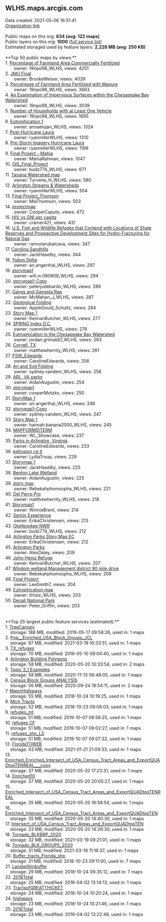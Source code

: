 <h2>WLHS.maps.arcgis.com</h2> Data created: 2021-05-06 16:51:41 <br /><a target='new' href='https://WLHS.maps.arcgis.com'>Organization link</a><br /><br />Public maps on this org: <b>634 (avg: 122 maps)</b><br />Public layers on this org: <b>1000 </b>(<a target='new' href='https://services.arcgis.com/kIR4HURNA77omgt2/ArcGIS/rest/services'>full service list</a>)<br />Estimated storaged used by feature layers: <b>2,228 MB (avg: 250 KB)</b><br /><br />**Top 50 public maps by views:**<br />  1. <a target='new' href='https://www.arcgis.com/home/item.html?id=f168969b05d84cbd9c8023d387a2e3f8'>Percentage of Farmland Area Commercially Fertilized</a> <br />  &nbsp;&nbsp;&nbsp;&nbsp; &nbsp;&nbsp;owner: 19npo98_WLHS, views: 4251<br />  2. <a target='new' href='https://www.arcgis.com/home/item.html?id=e1620d4738a74eacb77c765c6360c02e'>JMU Final</a> <br />  &nbsp;&nbsp;&nbsp;&nbsp; &nbsp;&nbsp;owner: BrookeWeiser, views: 4039<br />  3. <a target='new' href='https://www.arcgis.com/home/item.html?id=4acffe3d58434a25869c608486d60f8e'>Percentage of Farmland Area Fertilized with Manure</a> <br />  &nbsp;&nbsp;&nbsp;&nbsp; &nbsp;&nbsp;owner: 19npo98_WLHS, views: 3663<br />  4. <a target='new' href='https://www.arcgis.com/home/item.html?id=171ed220ebf64ae5b8bd6db22c551445'>An Examination of Impervious Surfaces within the Chesapeake Bay Watershed</a> <br />  &nbsp;&nbsp;&nbsp;&nbsp; &nbsp;&nbsp;owner: 19npo98_WLHS, views: 3039<br />  5. <a target='new' href='https://www.arcgis.com/home/item.html?id=9c026cdc055c4de98cf30e9d4d564f21'>Number of Households with at Least One Vehicle</a> <br />  &nbsp;&nbsp;&nbsp;&nbsp; &nbsp;&nbsp;owner: 19npo98_WLHS, views: 1695<br />  6. <a target='new' href='https://www.arcgis.com/home/item.html?id=3ab40ac635be48c4949fb0ba17630a9f'>Eutrophication 1</a> <br />  &nbsp;&nbsp;&nbsp;&nbsp; &nbsp;&nbsp;owner: annaelujan_WLHS, views: 1324<br />  7. <a target='new' href='https://www.arcgis.com/home/item.html?id=0d3cc68c587b4a539e7e74a327af26cb'>Post-Hurricane Laura</a> <br />  &nbsp;&nbsp;&nbsp;&nbsp; &nbsp;&nbsp;owner: ryanmillerWLHS, views: 1310<br />  8. <a target='new' href='https://www.arcgis.com/home/item.html?id=f8a0c032367a420aa2da7cabb8248c61'>Pre-Storm Imagery Hurricane Laura</a> <br />  &nbsp;&nbsp;&nbsp;&nbsp; &nbsp;&nbsp;owner: ryanmillerWLHS, views: 1199<br />  9. <a target='new' href='https://www.arcgis.com/home/item.html?id=8e20bb0512c64fd2935fa78d9d4f148d'>Final Project - Mahia</a> <br />  &nbsp;&nbsp;&nbsp;&nbsp; &nbsp;&nbsp;owner: MahiaRahman, views: 1047<br />  10. <a target='new' href='https://www.arcgis.com/home/item.html?id=3e750df6bb274b579985261be679d339'>GIS_Final_Project</a> <br />  &nbsp;&nbsp;&nbsp;&nbsp; &nbsp;&nbsp;owner: budz774_WLHS, views: 671<br />  11. <a target='new' href='https://www.arcgis.com/home/item.html?id=fb1e1927862b46ebb5f00beb79057d61'>Tanana Watershed map</a> <br />  &nbsp;&nbsp;&nbsp;&nbsp; &nbsp;&nbsp;owner: Turvene_H_WLHS, views: 580<br />  12. <a target='new' href='https://www.arcgis.com/home/item.html?id=b438d15749de4199ab2d5bb3ef2d602b'>Arlington Streams & Watersheds</a> <br />  &nbsp;&nbsp;&nbsp;&nbsp; &nbsp;&nbsp;owner: ryanmillerWLHS, views: 504<br />  13. <a target='new' href='https://www.arcgis.com/home/item.html?id=f0867ed3c2564357be00d38bbec92d36'>Final Project_Thomson</a> <br />  &nbsp;&nbsp;&nbsp;&nbsp; &nbsp;&nbsp;owner: MiaThomson, views: 503<br />  14. <a target='new' href='https://www.arcgis.com/home/item.html?id=d7186537a6e6477591403f3e388d3380'>projectmap</a> <br />  &nbsp;&nbsp;&nbsp;&nbsp; &nbsp;&nbsp;owner: CooperCaputo, views: 472<br />  15. <a target='new' href='https://www.arcgis.com/home/item.html?id=693c1142a1d14e4fba72b763f05082f8'>HIV vs GNI per capita</a> <br />  &nbsp;&nbsp;&nbsp;&nbsp; &nbsp;&nbsp;owner: cramer421, views: 431<br />  16. <a target='new' href='https://www.arcgis.com/home/item.html?id=b77165cc0e2b490fa67d82a01a680be8'>U.S. Fish and Wildlife Refuges that Contend with Locations of Shale Reserves and Prospective Development Sites for Hydro-Fracturing for Natural Gas</a> <br />  &nbsp;&nbsp;&nbsp;&nbsp; &nbsp;&nbsp;owner: ramonarubalcava, views: 347<br />  17. <a target='new' href='https://www.arcgis.com/home/item.html?id=f28e666c54004ba0a3b6b849e5d05284'>Carolina Sandhills</a> <br />  &nbsp;&nbsp;&nbsp;&nbsp; &nbsp;&nbsp;owner: JackHaselby, views: 344<br />  18. <a target='new' href='https://www.arcgis.com/home/item.html?id=07b3497a203247249738a818502fe9ab'>Yukon Delta</a> <br />  &nbsp;&nbsp;&nbsp;&nbsp; &nbsp;&nbsp;owner: ari.angerthal_WLHS, views: 297<br />  19. <a target='new' href='https://www.arcgis.com/home/item.html?id=4ea5784650b143f9bdd43aee9483e500'>storymap1</a> <br />  &nbsp;&nbsp;&nbsp;&nbsp; &nbsp;&nbsp;owner: will.m.090909_WLHS, views: 294<br />  20. <a target='new' href='https://www.arcgis.com/home/item.html?id=feb8bb1a718b43ec8ada67d914ad472b'>storymap1-Copy</a> <br />  &nbsp;&nbsp;&nbsp;&nbsp; &nbsp;&nbsp;owner: peterjudebardo_WLHS, views: 289<br />  21. <a target='new' href='https://www.arcgis.com/home/item.html?id=11aedec857fe48099b538c2ae42ca68a'>Gangs and Gangsta Rap</a> <br />  &nbsp;&nbsp;&nbsp;&nbsp; &nbsp;&nbsp;owner: McMahan_J_WLHS, views: 287<br />  22. <a target='new' href='https://www.arcgis.com/home/item.html?id=3ffe3759566d40c6b433c5b266404946'>Geological Folding</a> <br />  &nbsp;&nbsp;&nbsp;&nbsp; &nbsp;&nbsp;owner: AppleGould_Schultz, views: 284<br />  23. <a target='new' href='https://www.arcgis.com/home/item.html?id=62fa7ed651074cdc9996093df71f9fd7'>Story Map 1</a> <br />  &nbsp;&nbsp;&nbsp;&nbsp; &nbsp;&nbsp;owner: KennanButcher_WLHS, views: 277<br />  24. <a target='new' href='https://www.arcgis.com/home/item.html?id=9aae1f943f624bd5bf1ebbaace8cf0c6'>SPRING Index D.C.</a> <br />  &nbsp;&nbsp;&nbsp;&nbsp; &nbsp;&nbsp;owner: ryanmillerWLHS, views: 276<br />  25. <a target='new' href='https://www.arcgis.com/home/item.html?id=e2f74f36d76946a782bbb7264f7c3db9'>Eutrophication in the Chesapeake Bay Watershed</a> <br />  &nbsp;&nbsp;&nbsp;&nbsp; &nbsp;&nbsp;owner: jordan.grimaldi7_WLHS, views: 263<br />  26. <a target='new' href='https://www.arcgis.com/home/item.html?id=c42c89ae82304e96b0fc09ed11501819'>Coryell, TX</a> <br />  &nbsp;&nbsp;&nbsp;&nbsp; &nbsp;&nbsp;owner: matthewherrity_WLHS, views: 261<br />  27. <a target='new' href='https://www.arcgis.com/home/item.html?id=6b01f128dcc9499ba7df2683bbc8f0ff'>FSW_Edwards</a> <br />  &nbsp;&nbsp;&nbsp;&nbsp; &nbsp;&nbsp;owner: CarolineEdwards, views: 258<br />  28. <a target='new' href='https://www.arcgis.com/home/item.html?id=c3aaf837afe347d1993acbd662eb47bd'>Ari and Syd Folding</a> <br />  &nbsp;&nbsp;&nbsp;&nbsp; &nbsp;&nbsp;owner: sydney.vandem_WLHS, views: 256<br />  29. <a target='new' href='https://www.arcgis.com/home/item.html?id=30dbcf5e251c488f9641fe592c0c7853'>ARL, VA parks</a> <br />  &nbsp;&nbsp;&nbsp;&nbsp; &nbsp;&nbsp;owner: AidanAugustin, views: 254<br />  30. <a target='new' href='https://www.arcgis.com/home/item.html?id=1cfe56a872524b0ba010a8dc95ece93e'>storymap1</a> <br />  &nbsp;&nbsp;&nbsp;&nbsp; &nbsp;&nbsp;owner: cooperMotzko, views: 250<br />  31. <a target='new' href='https://www.arcgis.com/home/item.html?id=c4011eb3cbf5481a89ca2d5dfb0ba18b'>StoryMap 1</a> <br />  &nbsp;&nbsp;&nbsp;&nbsp; &nbsp;&nbsp;owner: ari.angerthal_WLHS, views: 248<br />  32. <a target='new' href='https://www.arcgis.com/home/item.html?id=b05ae97fcc5044989930dfca07cc88da'>storymap1-Copy</a> <br />  &nbsp;&nbsp;&nbsp;&nbsp; &nbsp;&nbsp;owner: sydney.vandem_WLHS, views: 247<br />  33. <a target='new' href='https://www.arcgis.com/home/item.html?id=67ed2d8de08f4fec883917f6690820cc'>Story Map 1</a> <br />  &nbsp;&nbsp;&nbsp;&nbsp; &nbsp;&nbsp;owner: hannah.banana2000_WLHS, views: 245<br />  34. <a target='new' href='https://www.arcgis.com/home/item.html?id=8537eecddec148adb150836cbb9ef999'>MAPFORMIDTERM</a> <br />  &nbsp;&nbsp;&nbsp;&nbsp; &nbsp;&nbsp;owner: WL_Showcase, views: 237<br />  35. <a target='new' href='https://www.arcgis.com/home/item.html?id=63de47a9a02548c18934c34b6d22a1fe'>Parks in Arlington, Virginia</a> <br />  &nbsp;&nbsp;&nbsp;&nbsp; &nbsp;&nbsp;owner: CarolineEdwards, views: 233<br />  36. <a target='new' href='https://www.arcgis.com/home/item.html?id=c0bfa034ad154d4bb92dca283b458d27'>extrusion ce lt</a> <br />  &nbsp;&nbsp;&nbsp;&nbsp; &nbsp;&nbsp;owner: LydiaTroup, views: 229<br />  37. <a target='new' href='https://www.arcgis.com/home/item.html?id=ae4f06fac91f4eb2b8bedecdc058fb1c'>Storymap 1</a> <br />  &nbsp;&nbsp;&nbsp;&nbsp; &nbsp;&nbsp;owner: JackHaselby, views: 225<br />  38. <a target='new' href='https://www.arcgis.com/home/item.html?id=9b02187a745a49459baee04318fd1baa'>Benton Lake Wetland</a> <br />  &nbsp;&nbsp;&nbsp;&nbsp; &nbsp;&nbsp;owner: AidanAugustin, views: 225<br />  39. <a target='new' href='https://www.arcgis.com/home/item.html?id=d3fa4bf973cc4bd2b79fc22b955f5575'>story msp</a> <br />  &nbsp;&nbsp;&nbsp;&nbsp; &nbsp;&nbsp;owner: Rebekahphomsopha_WLHS, views: 221<br />  40. <a target='new' href='https://www.arcgis.com/home/item.html?id=5d209a6f26d64957a66c74b88997f80c'>Del Perro Pro</a> <br />  &nbsp;&nbsp;&nbsp;&nbsp; &nbsp;&nbsp;owner: matthewherrity_WLHS, views: 218<br />  41. <a target='new' href='https://www.arcgis.com/home/item.html?id=2cdd6de0e9a242ac8ec36932c565b5d3'>Storymap1</a> <br />  &nbsp;&nbsp;&nbsp;&nbsp; &nbsp;&nbsp;owner: WinnieBrent, views: 214<br />  42. <a target='new' href='https://www.arcgis.com/home/item.html?id=48e0f8560ccb403899ccbd4210af4d0d'>Senior Experience</a> <br />  &nbsp;&nbsp;&nbsp;&nbsp; &nbsp;&nbsp;owner: ErikaChristensen, views: 213<br />  43. <a target='new' href='https://www.arcgis.com/home/item.html?id=9dc8a30791a54b5197bcc9aabb39a565'>Okefenokee NWR</a> <br />  &nbsp;&nbsp;&nbsp;&nbsp; &nbsp;&nbsp;owner: budz774_WLHS, views: 212<br />  44. <a target='new' href='https://www.arcgis.com/home/item.html?id=48eef17d668948438e9719a973e344ee'>Arlington Parks Story Map EC</a> <br />  &nbsp;&nbsp;&nbsp;&nbsp; &nbsp;&nbsp;owner: ErikaChristensen, views: 212<br />  45. <a target='new' href='https://www.arcgis.com/home/item.html?id=0d2a91b0f7594814b860e4ff7a5fe7c0'>Arlington Parks</a> <br />  &nbsp;&nbsp;&nbsp;&nbsp; &nbsp;&nbsp;owner: AlexDaley, views: 209<br />  46. <a target='new' href='https://www.arcgis.com/home/item.html?id=a9bb546ca4954aaab8ca71f38f8a682b'>John Heinz Refuge</a> <br />  &nbsp;&nbsp;&nbsp;&nbsp; &nbsp;&nbsp;owner: KennanButcher_WLHS, views: 207<br />  47. <a target='new' href='https://www.arcgis.com/home/item.html?id=81042be8a8054545a4e5d46a5d8985fa'>Windom wetland Management district 90 mile drive</a> <br />  &nbsp;&nbsp;&nbsp;&nbsp; &nbsp;&nbsp;owner: Rebekahphomsopha_WLHS, views: 206<br />  48. <a target='new' href='https://www.arcgis.com/home/item.html?id=52a52fbb08ad4681891dda024c7e65e0'>Final Project</a> <br />  &nbsp;&nbsp;&nbsp;&nbsp; &nbsp;&nbsp;owner: LeeSmith7, views: 204<br />  49. <a target='new' href='https://www.arcgis.com/home/item.html?id=2720d9ca552e4f008b4b66ce9ca28cb3'>Eutrophication map</a> <br />  &nbsp;&nbsp;&nbsp;&nbsp; &nbsp;&nbsp;owner: tlrlutz_WLHS, views: 203<br />  50. <a target='new' href='https://www.arcgis.com/home/item.html?id=87069c4715724e7286828c9cbd925d22'>Denali National Park</a> <br />  &nbsp;&nbsp;&nbsp;&nbsp; &nbsp;&nbsp;owner: Peter_Griffin, views: 203<br /><br /><br />**Top 25 largest public feature services (estimated):**<br /> 1. <a target='new' href='https://www.arcgis.com/home/item.html?id=c36fa9ffadf34156a24b9251bd1a8acb'>TreeCanopy</a><br /> &nbsp;&nbsp;&nbsp;&nbsp;storage: 188 MB, modified: 2019-05-17 09:58:26,  used in: 1 maps<br /> 2. <a target='new' href='https://www.arcgis.com/home/item.html?id=e23ea5887d6146ecb79081c9ea6d9763'>Pop__Enriched_USA_Block_Groups_JCL</a><br /> &nbsp;&nbsp;&nbsp;&nbsp;storage: 97 MB, modified: 2021-03-19 10:33:51,  used in: 1 maps<br /> 3. <a target='new' href='https://www.arcgis.com/home/item.html?id=f0bd0ef441a44ee6a691e1b355b966a9'>TX_refuges</a><br /> &nbsp;&nbsp;&nbsp;&nbsp;storage: 70 MB, modified: 2016-05-10 09:04:40,  used in: 1 maps<br /> 4. <a target='new' href='https://www.arcgis.com/home/item.html?id=55c9d840c882443e90f2185f159e87e5'>Arlington Building Polygons</a><br /> &nbsp;&nbsp;&nbsp;&nbsp;storage: 58 MB, modified: 2020-05-20 10:33:54,  used in: 2 maps<br /> 5. <a target='new' href='https://www.arcgis.com/home/item.html?id=253602e355ba472b8c80eb405b7c350a'>Topic 3_1 Examples</a><br /> &nbsp;&nbsp;&nbsp;&nbsp;storage: 58 MB, modified: 2020-11-13 06:48:05,  used in: 1 maps<br /> 6. <a target='new' href='https://www.arcgis.com/home/item.html?id=4cbcd036e9064ded82f8677cbc4a29fb'>Census Block Groups ANALYSIS</a><br /> &nbsp;&nbsp;&nbsp;&nbsp;storage: 56 MB, modified: 2020-09-24 18:54:11,  used in: 2 maps<br /> 7. <a target='new' href='https://www.arcgis.com/home/item.html?id=3c0ee07c412f491183e078f4d3b1775e'>MajorHighways</a><br /> &nbsp;&nbsp;&nbsp;&nbsp;storage: 55 MB, modified: 2018-10-24 10:19:25,  used in: 1 maps<br /> 8. <a target='new' href='https://www.arcgis.com/home/item.html?id=0f703f6ab84e405a94a3c1cd3dbe2950'>Mich Tracts</a><br /> &nbsp;&nbsp;&nbsp;&nbsp;storage: 52 MB, modified: 2018-10-23 09:08:03,  used in: 1 maps<br /> 9. <a target='new' href='https://www.arcgis.com/home/item.html?id=f25b38ce756048dabb62fa85201000ea'>refuges_mt</a><br /> &nbsp;&nbsp;&nbsp;&nbsp;storage: 51 MB, modified: 2019-10-07 08:58:25,  used in: 1 maps<br /> 10. <a target='new' href='https://www.arcgis.com/home/item.html?id=8dfad8c9f28b43cc96ad64910cf94c93'>refuges CF</a><br /> &nbsp;&nbsp;&nbsp;&nbsp;storage: 51 MB, modified: 2019-10-07 09:02:27,  used in: 1 maps<br /> 11. <a target='new' href='https://www.arcgis.com/home/item.html?id=a53645f425a342cb97038c3e63214da2'>refuges_shp_LS</a><br /> &nbsp;&nbsp;&nbsp;&nbsp;storage: 51 MB, modified: 2019-10-07 09:07:32,  used in: 1 maps<br /> 12. <a target='new' href='https://www.arcgis.com/home/item.html?id=63e8144ff0824e7385c102297f4003f9'>FloridaTOWEB</a><br /> &nbsp;&nbsp;&nbsp;&nbsp;storage: 43 MB, modified: 2021-01-21 21:09:33,  used in: 1 maps<br /> 13. <a target='new' href='https://www.arcgis.com/home/item.html?id=579686aff9cf43adab6a467ee2b65035'>Enriched_Enriched_Intersect_of_USA_Census_Tract_Areas_and_ExportQUADtopTENREAL___copy</a><br /> &nbsp;&nbsp;&nbsp;&nbsp;storage: 37 MB, modified: 2020-05-20 17:23:31,  used in: 1 maps<br /> 14. <a target='new' href='https://www.arcgis.com/home/item.html?id=06afdb8cc14849db89c5c2e65e90cfc9'>Enriched10</a><br /> &nbsp;&nbsp;&nbsp;&nbsp;storage: 37 MB, modified: 2020-05-20 20:05:27,  used in: 1 maps<br /> 15. <a target='new' href='https://www.arcgis.com/home/item.html?id=e81a27fe3b4f456fba595b9706d4adce'>Enriched_Intersect_of_USA_Census_Tract_Areas_and_ExportQUADtopTENREAL</a><br /> &nbsp;&nbsp;&nbsp;&nbsp;storage: 35 MB, modified: 2020-05-20 16:58:54,  used in: 1 maps<br /> 16. <a target='new' href='https://www.arcgis.com/home/item.html?id=345ed4b280c54c498e081fa844b72052'>Enriched_Intersect_of_USA_Census_Tract_Areas_and_ExportQUADtopTEN</a><br /> &nbsp;&nbsp;&nbsp;&nbsp;storage: 35 MB, modified: 2020-05-20 14:40:30,  used in: 1 maps<br /> 17. <a target='new' href='https://www.arcgis.com/home/item.html?id=34fda694fc7141c2893f7d99fc7d9a01'>Intersect_of_USA_Census_Tract_Areas_and_ExportQUADtopTEN</a><br /> &nbsp;&nbsp;&nbsp;&nbsp;storage: 33 MB, modified: 2020-05-20 14:26:30,  used in: 1 maps<br /> 18. <a target='new' href='https://www.arcgis.com/home/item.html?id=0ea0087c36a7410eb195d81b7117c8cd'>Tornado_BLKBRP_2020</a><br /> &nbsp;&nbsp;&nbsp;&nbsp;storage: 32 MB, modified: 2021-03-19 09:21:01,  used in: 1 maps<br /> 19. <a target='new' href='https://www.arcgis.com/home/item.html?id=96c61313c9bc4fb6a3fd47768f9382b8'>Tornado_BLK_GROUPS_2020</a><br /> &nbsp;&nbsp;&nbsp;&nbsp;storage: 31 MB, modified: 2021-03-19 11:16:37,  used in: 1 maps<br /> 20. <a target='new' href='https://www.arcgis.com/home/item.html?id=c71a5570bf744893becbbaf3891f7dc8'>Buffer_tracts_Florida_shp</a><br /> &nbsp;&nbsp;&nbsp;&nbsp;storage: 31 MB, modified: 2018-10-23 09:11:00,  used in: 7 maps<br /> 21. <a target='new' href='https://www.arcgis.com/home/item.html?id=beb775c5d9c54020a33b71e7c0382fa7'>Landwithinbuffer</a><br /> &nbsp;&nbsp;&nbsp;&nbsp;storage: 29 MB, modified: 2018-10-24 09:35:12,  used in: 7 maps<br /> 22. <a target='new' href='https://www.arcgis.com/home/item.html?id=3fac49bfc4554f8ba30bc0e98f6b2da9'>2018Total</a><br /> &nbsp;&nbsp;&nbsp;&nbsp;storage: 25 MB, modified: 2019-04-02 13:14:13,  used in: 1 maps<br /> 23. <a target='new' href='https://www.arcgis.com/home/item.html?id=daa2531d25854b8a9d55bd3df6e84260'>TractsofGREATTHICKET</a><br /> &nbsp;&nbsp;&nbsp;&nbsp;storage: 24 MB, modified: 2018-10-24 10:20:24,  used in: 1 maps<br /> 24. <a target='new' href='https://www.arcgis.com/home/item.html?id=1f1251c13a8b4fa68993667f5b25df83'>highways</a><br /> &nbsp;&nbsp;&nbsp;&nbsp;storage: 23 MB, modified: 2018-10-24 10:21:46,  used in: 1 maps<br /> 25. <a target='new' href='https://www.arcgis.com/home/item.html?id=4fcf00587bb140b29b6b81f6a31d198f'>2016Total</a><br /> &nbsp;&nbsp;&nbsp;&nbsp;storage: 23 MB, modified: 2019-04-02 13:22:46,  used in: 1 maps<br />